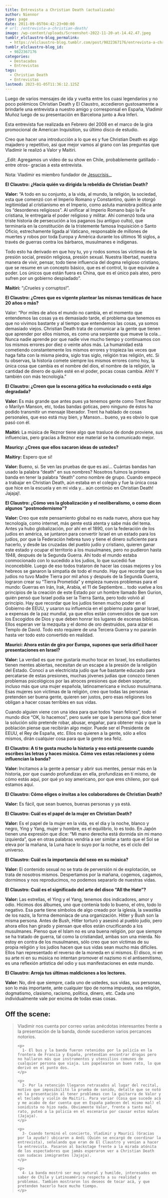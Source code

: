 ```yaml
---
title: Entrevista a Christian Death (actualizada)
author: Niennor
type: page
date: 2011-09-05T04:42:23+00:00
# url: /entrevista-a-christian-death/
image: /wp-content/uploads/Screenshot-2022-11-20-at-14.42.47.jpeg
tumblr_elclaustro-blog_permalink:
  - https://elclaustro-blog.tumblr.com/post/9822367176/entrevista-a-christian-death
tumblr_elclaustro-blog_id:
  - 9822367176
categories:
  - Destacados
  - Entrevistas
tags:
  - Christian Death
  - Entrevistas
lastmod: 2023-01-05T11:36:12.125Z
---
```

  <p>
    Luego de varios mensajes de ida y vuelta entre los cuasi legendarios y no poco polémicos Christian Death y El Claustro, accedieron gustosamente a brindarle una entrevista a nuestro amigo y corresponsal en España, Vladimir Muñoz luego de su presentación en Barcelona junto a Ava Inferi.
  </p>
  
  <p>
    Esta entrevista fue realizada en Febrero del 2008 en el marco de la gira promocional de American Inquisition, su último disco de estudio.
  </p>
  
  <p>
    Creo que hacer una introducción a lo que es y fue Christian Death es algo majadero y repetitivo, asi que mejor vamos al grano con las preguntas que Vladimir le realizó a Valor y Maitiri.
  </p>
</div>

_Edit: Agregamos un video de su show en Chile, probablemente gatillado -entre otros- gracias a esta entrevista.  
  
Nota: Vladimir es miembro fundador de [Jesucrisis.][1]_
  <p>
    <strong>El Claustro: ¿Hacia quién va dirigida la rebeldía de Christian Death?</strong>
  </p>
  
  <p>
    <strong>Valor:</strong> “A todo en su conjunto, a la vida, al mundo, la religión, la sociedad, esta que comenzó con el Imperio Romano y Constantino, quién le otorgó legitimidad al cristianismo en el Imperio, como astuta maniobra política ante los “desordenes religiosos”. Al unificar al Imperio Romano bajo la Fe cristiana, le entregaría el poder religioso y militar. Ahí comenzó toda una triste historia de persecución a los paganos (su antiguo culto), que terminaría en la constitución de la tristemente famosa Inquisición o Santo Oficio, estrechamente ligada al Vaticano, responsable de millones de muertes y robos por toda Europa y América durante los últimos 16 siglos, a través de guerras contra los bárbaros, musulmanes e indígenas.
  </p>
  
  <p>
    Todo esto ha derivado en que hoy tu, yo y rodos somos las víctimas de la presión social, presión religiosa, presión sexual. Nuestra libertad, nuestra manera de vivir, pensar, todo tiene influencia del dogma religioso cristiano, que se resume en un concepto básico, que es el control, lo que equivale a poder. Los únicos que están fuera es China, que es el único país ateo, pero sufren por un gobierno despiadado”.
  </p>
  
  <p>
    <strong>Maitiri:</strong> “¡Crueles y corruptos!”.
  </p>
  
  <p>
    <strong>El Claustro: ¿Crees que es vigente plantear las mismas temáticas de hace 20 años o más?</strong>
  </p>
  
  <p>
    Valor: “Por miles de años el mundo no cambia, en el momento que entendemos las cosas ya es demasiado tarde, el problema que tenemos es que no vivimos bastante y al tiempo que entendemos las cosas, ya somos demasiado viejos. Christian Death trata de comunicar a la gente que tienen que aprender por ellos mismos, es como una serpiente que mueve la cola… Nunca nadie aprende por que nadie vive mucho tiempo y continuamos con los mismos errores por diez o veinte años más. La humanidad está cometiendo constantemente los mismos errores y tropieza las veces que haga falta con la misma piedra, siglo tras siglo, religión tras religión, etc. Si tu observas, la historia comete siempre los mismos errores como hoy, la única cosa que cambia es el nombre del dios, el nombre de la religión, la cantidad de dinero de quién esté en el poder, pocas cosas cambia. Ahh! Y también con más tecnología.”
  </p>
  
  <p>
    <strong>El Claustro: ¿Creen que la escena gótica ha evolucionado o está algo degradada?</strong>
  </p>
  
  <p>
    <strong>Valor: </strong>Es más grande que antes pues ya tenemos gente como Trent Reznor o Marilyn Manson, etc, todas bandas goticas, pero ninguno de éstos ha podido transmitir un mensaje liberador. Trent ha hablado de cosas personales, que eso está muy bien, y Manson… bueno, ya es obvio lo que pasó con él.
  </p>
  
  <p>
    <strong>Maitiri:</strong> La música de Reznor tiene algo que trasluce de donde proviene, sus influencias, pero gracias a Reznor ese material se ha comunicado mejor.
  </p>
  
  <p>
    <strong>Mauricy: ¿Crees que ellos sacaron ideas de ustedes?</strong>
  </p>
  
  <p>
    <strong>Maitiry:</strong> Espero que si!
  </p>
  
  <p>
    <strong>Valor: </strong>Bueno, si. Se ven las pruebas de que es así… Cuántas bandas han usado la palabra “death” en sus nombres? Nosotros fuimos la primera banda en tener la palabra “death” como nombre de grupo. Cuando empecé a trabajar en Christian Death, aún estaba en el colegio y fue la única cosa que hice en la escuela y en mi vida y… aún continúo en Christian Death! Jajajaj!.
  </p>
  
  <p>
    <strong>El Claustro: ¿Cómo ves la globalización y el neoliberalismo, o como dicen algunos “postmodernismo”?</strong>
  </p>
  
  <p>
    <strong>Valor: </strong>Creo que este pensamiento global no es nada nuevo, ahora que hay tecnología, como internet, más gente está atenta y sabe más del tema. Antes ya hubo globalización, por ahí en el 1890, con la federación de los judíos en américa, se juntaron para convertir Israel en un estado para los judíos, por que la Federación hebrea tuvo y tiene el dinero suficiente para hacerlo, y desde las cruzadas del pueblo judío y cristiano, quieren ganar este estado y ocupar el territorio a los musulmanes, pero no pudieron hasta 1948, después de la Segunda Guerra. Ahí todo el mundo estaba conmocionado con lo sucedido a los judios, lo que sucedió fue inconcebible. Luego de eso todos trataron de hacer las cosas mejores y los hebreos se ganaron la simpatía de todo el mundo. Hay que recordar que los judíos no tuvo Madre Tierra por mil años y después de la Segunda Guerra, lograron crear su “Tierra Prometida” y empieza nuevos problemas para el mundo: Guerras en Irán, Irak, Arabia, el 11 de Septiembre… todo vuelve a los principios de la creación de este Estado por un hombre llamado Ben Gurion, quién pensó que Israel podía ser la Tierra Santa, pero todo volvió al principio. Hay que recordar que los judíos tienen mucho poder en el Gobierno de EEUU, y usaron su influencia en el gobierno para ganar Israel, a expensas de la paz mundial, ya que ellos están convencidos de que son los Escogidos de Dios y que deben honrar los lugares de escenas bíblicas. Ellos esperan ver la mezquita y el domo de oro destruidos, para alzar el Templo de David. Todo esto requiere de una Tercera Guerra y no pararán hasta ver todo esto convertido en realidad.
  </p>
  
  <p>
    <strong>Maurici: Ahora están de gira por Europa, supones que sería difícil hacer presentaciones en Israel?</strong>
  </p>
  
  <p>
    <strong>Valor:</strong> La verdad es que me gustaría mucho tocar en Israel, los estudiantes tienen mentes abiertas, necesitan de un escape a la presión de la religión del Estado. Conocí a un electricista judío que fue bastante educado para percatarse de estas presiones, muchas jóvenes judías que conozco tienen problemas psicológicos por las atroces presiones que deben soportar, incluso más que una mujer española, latinoamericana e incluso musulmana. Esas mujeres son víctimas de la religión, creo que todas las personas pretenden ser buena gente, quieren ser justos, pero esas religiones los obligan a hacer cosas terribles en sus vidas.
  </p>
  
  <p>
    Cuando alguien viene con una idea para que todos “sean felices”, todo el mundo dice “OK, lo hacemos”, pero suele ser que la persona que dice tener la solución sólo pretende robar, abusar, engañar, para obtener más y que la población piense que recibirán algo mejor. Puede ser el Presidente de EEUU, el Rey de España, etc. Ellos no quieren a la gente, sólo a ellos mismos, dirán cualquier cosa para que la gente sea feliz.
  </p>
  
  <p>
    <strong>El Claustro: A ti te gusta mucho la historia y eso está presente cuando escribes las letras y haces música. Cómo ves estas relaciones y cómo influencian la banda?</strong>
  </p>
  
  <p>
    <strong>Valor: </strong>Incitamos a la gente a pensar y abrir sus mentes, pensar más en la historia, por que cuando profundizas en ella, profundizas en tí mismo, de cómo estás aquí, por qué yo soy americano, por que eres chileno, por qué estamos aquí.
  </p>
  
  <p>
    <strong>El Claustro: Cómo eliges o invitas a los colaboradores de Christian Death?</strong>
  </p>
  
  <p>
    <strong>Valor:</strong> Es fácil, que sean buenos, buenas personas y ya está.
  </p>
  
  <p>
    <strong>El Claustro: Cuál es el papel de la mujer en Christian Death?</strong>
  </p>
  
  <p>
    <strong>Valor:</strong> Es el papel de la mujer en la vida, es el día y la noche, blanco y negro, Ying y Yang, mujer y hombre, es el equilibrio, lo es todo. En Japón tienen una expresión que dice: “Mi mano derecha está dormida sin mi mano izquierda”, que en otras palabras vendría a ser similar a tanto que el Sol se eleva por la mañana, la Luna hace lo suyo por la noche, es el ciclo del universo.
  </p>
  
  <p>
    <strong>El Claustro: Cuál es la importancia del sexo en su música?</strong>
  </p>
  
  <p>
    <strong>Valor:</strong> El contenido sexual no se trata de perversión ni de explotación, se trata de nosotros mismos. Despertamos por la mañana, cogemos, cagamos, dormimos y nos reproducimos, no podemos separarlo de nuestras vidas.
  </p>
  
  <p>
    <strong>El Claustro: Cuál es el significado del arte del disco “All the Hate”?</strong>
  </p>
  
  <p>
    <strong>Valor:</strong> Las estrellas, el Ying y el Yang, tenemos dos indicadores, amor y odio. Hicimos dos álbumes, uno que contenía todo lo bueno, el otro, todo lo negativo. Esa parte tiene símbolos de algo creado por la iglesia, la swastika de los nazis, la forma demoníaca de una organización. Hitler y Bush son la misma persona. Antes de Bush, Hitler torturó y asesinó al pueblo judío, pero ahora ellos han girado y piensan que ellos están crucificando a los musulmanes. Pienso que el Islam no es una buena religión, por que siempre se ha tratado de guerra, tal como la cristiandad, ambas son una mierda. No estoy en contra de los musulmanes, sólo creo que son víctimas de su propia religión y los judíos hacen que sus vidas sean mucho más difíciles. Ellos han representado el reverso de la moneda en sí mismos. El disco, ni en su arte ni en su música no intentan promover el nazismo ni el antisemitismo, es una reflexión artística del odio y sus manifestaciones en este mundo.
  </p>
  
  <p>
    <strong>El Claustro: Arroja tus últimas maldiciones a los lectores.</strong>
  </p>
  
  <p>
    <strong>Valor:</strong> No, diré que siempre, cada uno de ustedes, sus vidas, sus personas, son lo más importante, ante cualquier tipo de norma impuesta, sea religión, dogmatismo, clasismo, racismo, política, dinero, etc. Cada uno individualmente vale por encima de todas esas cosas.
  </p>
  
  <h2>
    <strong>Off the scene:</strong>
  </h2>
  
  <blockquote class="wp-block-quote">
    <p>
      Vladimir nos cuenta por correo varias anécdotas interesantes frente a la presentación de la banda, donde sucedieron varios percances notorios.
    </p>
    
    <p>
      1- El bus y la banda fueron retenidos por la policía en la frontera de Francia y España, pretendían encontrar drogas pero no hallaron más que instrumentos y utensilios comunes de cualquier persona que viaja. Los papelearon un buen rato, lo que derivó en el punto dos.
    </p>
    
    <p>
      2- Por la retención llegaron retrasados al lugar del recital, motivo que imposibilitó la prueba de sonido, detalle que se notó en la presentación al tener problemas con la guitarra de Valor y el teclado y violín de Maitiri. Para variar (Cosa que sucede acá y me acabo de dar cuenta que en España padecen del mismo mal) el sonidista no hizo nada. Obviamente Valor, frente a tanto mal rato, puteó a la policía en el escenario por causar estos males (Jajaja).
    </p>
    
    <p>
      3- Cuando terminó el concierto, Vladimir y Maurici (Gracias por la ayuda!) ubicaron a Andi (Quién se encargó de coordinar la entrevista), señalando que eran de El Claustro y venían a hacer la entrevista. Pasaron al backstage frente a la mirada atónita de los espectadores que jamás esperaron ver a Christian Death con sudacas inmigrantes (Jajaja).
    </p>
    
    <p>
      4- La banda mostró ser muy natural y humilde, interesados en saber de Chile y Latinoamérica respecto a su realidad y problemas. También mostraron los deseos de tocar acá, y que pretenden hacerlo hace mucho tiempo.
    </p>
  </blockquote>
</div>

 [1]: https://open.spotify.com/artist/4T56CGwKgmH7Dw6xBrT12v
